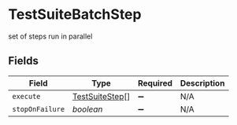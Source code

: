 # TestSuiteBatchStep

set of steps run in parallel


## Fields

| Field                                                   | Type                                                    | Required                                                | Description                                             |
| ------------------------------------------------------- | ------------------------------------------------------- | ------------------------------------------------------- | ------------------------------------------------------- |
| `execute`                                               | [TestSuiteStep](../../models/shared/testsuitestep.md)[] | :heavy_minus_sign:                                      | N/A                                                     |
| `stopOnFailure`                                         | *boolean*                                               | :heavy_minus_sign:                                      | N/A                                                     |